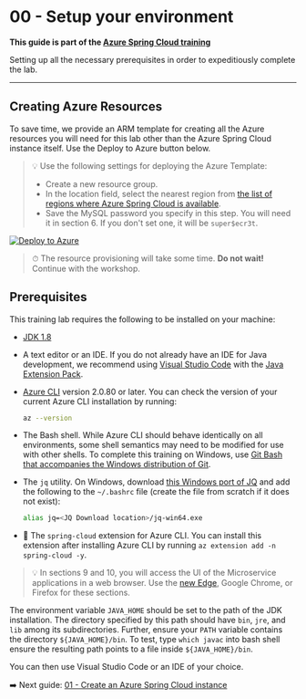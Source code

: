 # 00 - Setup your environment

__This guide is part of the [Azure Spring Cloud training](../README.md)__

Setting up all the necessary prerequisites in order to expeditiously complete the lab.

---

## Creating Azure Resources

To save time, we provide an ARM template for creating all the Azure resources you will need for this lab other than the Azure Spring Cloud instance itself. Use the Deploy to Azure button below.

> 💡 Use the following settings for deploying the Azure Template:
>
> * Create a new resource group.
> * In the location field, select the nearest region from [the list of regions where Azure Spring Cloud is available](https://azure.microsoft.com/global-infrastructure/services/?products=spring-cloud&regions=all).
> * Save the MySQL password you specify in this step. You will need it in section 6. If you don't set one, it will be `super$ecr3t`.

[![Deploy to Azure](media/deploybutton.svg)](https://portal.azure.com/#create/Microsoft.Template/uri/https%3A%2F%2Fraw.githubusercontent.com%2Fmicrosoft%2Fazure-spring-cloud-training%2Fmaster%2F00-setup-your-environment%2Fazuredeploy.json?WT.mc_id=azurespringcloud-github-judubois)

>⏱ The resource provisioning will take some time. __Do not wait!__ Continue with the workshop.

## Prerequisites

This training lab requires the following to be installed on your machine:

* [JDK 1.8](https://www.azul.com/downloads/azure-only/zulu/?&version=java-8-lts&architecture=x86-64-bit&package=jdk)
* A text editor or an IDE. If you do not already have an IDE for Java development, we recommend using [Visual Studio Code](https://code.visualstudio.com/?WT.mc_id=azurespringcloud-github-judubois) with the [Java Extension Pack](https://marketplace.visualstudio.com/items?itemName=vscjava.vscode-java-pack&WT.mc_id=azurespringcloud-github-judubois).
* [Azure CLI](https://docs.microsoft.com/en-us/cli/azure/install-azure-cli?view=azure-cli-latest&WT.mc_id=azurespringcloud-github-judubois) version 2.0.80 or later. You can check the version of your current Azure CLI installation by running:

  ```bash
  az --version
  ```

* The Bash shell. While Azure CLI should behave identically on all environments, some shell semantics may need to be modified for use with other shells. To complete this training on Windows, use [Git Bash that accompanies the Windows distribution of Git](https://git-scm.com/download/win).


* The `jq` utility. On Windows, download [this Windows port of JQ](https://github.com/stedolan/jq/releases) and add the following to the `~/.bashrc` file (create the file from scratch if it does not exist):


   ```bash
   alias jq=<JQ Download location>/jq-win64.exe
   ```

* 🚧 The `spring-cloud` extension for Azure CLI. You can install this extension after installing Azure CLI by running `az extension add -n spring-cloud -y`.

> 💡 In sections 9 and 10, you will access the UI of the Microservice applications in a web browser. Use the [new Edge](https://microsoft.com/edge/?WT.mc_id=azurespringcloud-github-judubois), Google Chrome, or Firefox for these sections.

The environment variable `JAVA_HOME` should be set to the path of the JDK installation. The directory specified by this path should have `bin`, `jre`, and `lib` among its subdirectories. Further, ensure your `PATH` variable contains the directory `${JAVA_HOME}/bin`. To test, type `which javac` into bash shell ensure the resulting path points to a file inside `${JAVA_HOME}/bin`.

You can then use Visual Studio Code or an IDE of your choice.


➡️ Next guide: [01 - Create an Azure Spring Cloud instance](../01-create-an-azure-spring-cloud-instance/README.md)

